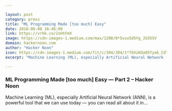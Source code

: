 ```yaml
---

layout: post
category: press
title: "ML Programming Made [too much] Easy"
date: 2018-06-08 16:46:09
link: https://vrhk.co/2sHtFmX
image: https://cdn-images-1.medium.com/max/1200/0*5vuvSdSYg_JU35SV
domain: hackernoon.com
author: "Hacker Noon"
icon: https://cdn-images-1.medium.com/fit/c/304/304/1*76XiKOa05Yya6_CdYX8pVg.jpeg
excerpt: "Machine Learning (ML), especially Artificial Neural Network (ANN), is a powerful tool that we can use today — you can read all about it in…"

---
```


### ML Programming Made [too much] Easy — Part 2 – Hacker Noon

Machine Learning (ML), especially Artificial Neural Network (ANN), is a powerful tool that we can use today — you can read all about it in…